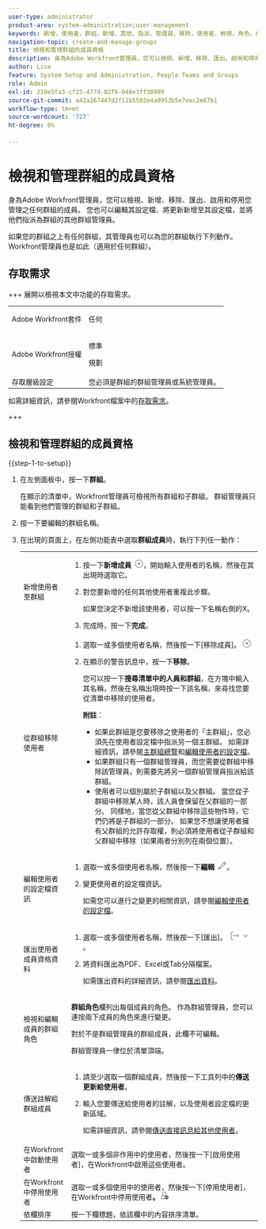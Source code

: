 ```yaml
---
user-type: administrator
product-area: system-administration;user-management
keywords: 新增，使用者，群組，新增，其他，指派，管理員，移除，使用者，檢視，角色，成員，匯出，成員資格，資料
navigation-topic: create-and-manage-groups
title: 檢視和管理群組的成員資格
description: 身為Adobe Workfront管理員，您可以檢視、新增、移除、匯出、啟用和停用您管理之任何群組的成員。 您也可以編輯其設定檔、將更新新增至其設定檔，並將他們指派為群組的其他群組管理員。
author: Lisa
feature: System Setup and Administration, People Teams and Groups
role: Admin
exl-id: 219e5fa3-cf25-477d-82f6-046e3ff30989
source-git-commit: a42a167447d2f11b5502e4a0953b5e7eec2e67b1
workflow-type: tm+mt
source-wordcount: '727'
ht-degree: 0%

---
```


# 檢視和管理群組的成員資格

身為Adobe Workfront管理員，您可以檢視、新增、移除、匯出、啟用和停用您管理之任何群組的成員。 您也可以編輯其設定檔、將更新新增至其設定檔，並將他們指派為群組的其他群組管理員。

如果您的群組之上有任何群組，其管理員也可以為您的群組執行下列動作。 Workfront管理員也是如此（適用於任何群組）。

## 存取需求

+++ 展開以檢視本文中功能的存取需求。

<table style="table-layout:auto"> 
 <col> 
 <col> 
 <tbody> 
  <tr> 
   <td>Adobe Workfront套件</td> 
   <td><p>任何</p></td> 
  </tr> 
  <tr> 
   <td>Adobe Workfront授權</td> 
   <td><p>標準</p>
       <p>規劃</p></td>
  </tr>
  <tr> 
   <td>存取層級設定</td> 
   <td>您必須是群組的群組管理員或系統管理員。</td>
  </tr>
 </tbody> 
</table>

如需詳細資訊，請參閱Workfront檔案中的[存取需求](/help/quicksilver/administration-and-setup/add-users/access-levels-and-object-permissions/access-level-requirements-in-documentation.md)。

+++

## 檢視和管理群組的成員資格

{{step-1-to-setup}}

1. 在左側面板中，按一下&#x200B;**群組**。

   在顯示的清單中，Workfront管理員可檢視所有群組和子群組。 群組管理員只能看到他們管理的群組和子群組。

1. 按一下要編輯的群組名稱。
1. 在出現的頁面上，在左側功能表中選取&#x200B;**群組成員**&#x200B;時，執行下列任一動作：

   <table style="table-layout:auto"> 
    <col> 
    <col> 
    <tbody> 
     <tr> 
      <td role="rowheader">新增使用者至群組</td> 
      <td> 
       <ol> 
        <li>按一下<strong>新增成員</strong> <img src="assets/add-icon-plus-in-circle.png">，開始輸入使用者的名稱，然後在其出現時選取它。</li>
        <li> <p>對您要新增的任何其他使用者重複此步驟。</p> <p>如果您決定不新增該使用者，可以按一下名稱右側的X。</p> </li>
        <li>完成時，按一下<strong>完成</strong>。</li>
       </ol> </td> 
     </tr> 
     <tr> 
      <td role="rowheader">從群組移除使用者</td> 
      <td> 
       <ol> 
        <li>選取一或多個使用者名稱，然後按一下[移除成員]。<strong></strong><img src="assets/remove-icon---x-in-circle.png"></li> 
        <li> <p>在顯示的警告訊息中，按一下<strong>移除</strong>。</p> <p>您可以按一下<strong>搜尋清單中的人員和群組</strong>，在方塊中輸入其名稱，然後在名稱出現時按一下該名稱，來尋找您要從清單中移除的使用者。</p> <p><b>附註</b>：  
          <ul> 
           <li>如果此群組是您要移除之使用者的「主群組」，您必須先在使用者設定檔中指派另一個主群組。 如需詳細資訊，請參閱<a href="../../../administration-and-setup/manage-groups/groups-overview/home-groups.md" class="MCXref xref">主群組總覽</a>和<a href="../../../administration-and-setup/add-users/create-and-manage-users/edit-a-users-profile.md" class="MCXref xref">編輯使用者的設定檔</a>。</li> 
           <li>如果群組只有一個群組管理員，而您需要從群組中移除該管理員，則需要先將另一個群組管理員指派給該群組。</li> 
           <li>使用者可以個別屬於子群組以及父群組。 當您從子群組中移除某人時，該人員會保留在父群組的一部分。 同樣地，當您從父群組中移除這些物件時，它們仍將是子群組的一部分。 如果您不想讓使用者擁有父群組的允許存取權，則必須將使用者從子群組和父群組中移除（如果兩者分別列在兩個位置）。</li> 
          </ul> </p> </li> 
       </ol> </td> 
     </tr> 
     <tr> 
      <td role="rowheader">編輯使用者的設定檔資訊</td> 
      <td> 
       <ol> 
        <li>選取一或多個使用者名稱，然後按一下<strong>編輯</strong> <img src="assets/edit-icon.png">。</li> 
        <li> <p>變更使用者的設定檔資訊。</p> <p>如需您可以進行之變更的相關資訊，請參閱<a href="../../../administration-and-setup/add-users/create-and-manage-users/edit-a-users-profile.md" class="MCXref xref">編輯使用者的設定檔</a>。</p> </li> 
       </ol> </td> 
     </tr> 
     <tr> 
      <td role="rowheader">匯出使用者成員資格資料</td> 
      <td> 
       <ol> 
        <li>選取一或多個使用者名稱，然後按一下[匯出]。<strong></strong> <img src="assets/export.png">。</li> 
        <li> <p>將資料匯出為PDF、Excel或Tab分隔檔案。</p> <p>如需匯出資料的詳細資訊，請參閱<a href="../../../reports-and-dashboards/reports/creating-and-managing-reports/export-data.md" class="MCXref xref">匯出資料</a>。</p> </li> 
       </ol> </td> 
     </tr> 
     <tr> 
      <td role="rowheader">檢視和編輯成員的群組角色</td> 
      <td> <p><strong>群組角色</strong>欄列出每個成員的角色。 作為群組管理員，您可以連按兩下成員的角色來進行變更。</p> <p>對於不是群組管理員的群組成員，此欄不可編輯。</p> <p>群組管理員一律位於清單頂端。</p> </td> 
     </tr> 
     <tr> 
      <td role="rowheader">傳送註解給群組成員</td> 
      <td> 
       <ol> 
        <li>請至少選取一個群組成員，然後按一下工具列中的<strong>傳送更新給使用者</strong>。</li> 
        <li><p>輸入您要傳送給使用者的註解，以及使用者設定檔的更新區域。</p>
        <p>如需詳細資訊，請參閱<a href="/help/quicksilver/people-teams-and-groups/work-directly-with-others/send-direct-messages-to-other-users.md">傳送直接訊息給其他使用者</a>。</p></li> 
       </ol> </td> 
     </tr> 
     <tr> 
      <td role="rowheader">在Workfront中啟動使用者</td> 
      <td>選取一或多個非作用中的使用者，然後按一下[啟用使用者]，在Workfront中啟用這些使用者。<strong></strong> </td> 
     </tr> 
     <tr> 
      <td role="rowheader">在Workfront中停用使用者</td> 
      <td>選取一或多個使用中的使用者，然後按一下[停用使用者]，在Workfront中停用使用者<strong>。</strong><img src="assets/deactivate-user.png"></td> 
     </tr> 
     <tr> 
      <td role="rowheader">依欄排序</td> 
      <td>按一下欄標題，依該欄中的內容排序清單。</td> 
     </tr> 
    </tbody> 
   </table>
